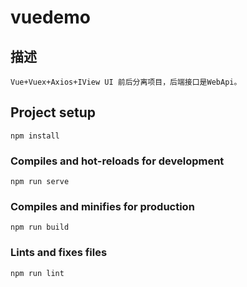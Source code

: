 ﻿# vuedemo

## 描述
```
Vue+Vuex+Axios+IView UI 前后分离项目，后端接口是WebApi。
```

## Project setup
```
npm install
```

### Compiles and hot-reloads for development
```
npm run serve
```

### Compiles and minifies for production
```
npm run build
```

### Lints and fixes files
```
npm run lint
```
